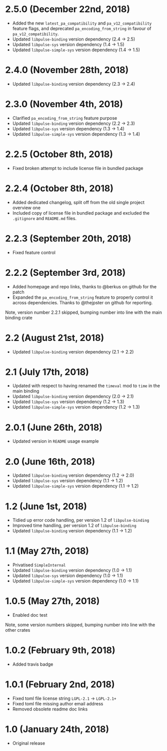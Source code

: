 # 2.5.0 (December 22nd, 2018)

 * Added the new `latest_pa_compatibility` and `pa_v12_compatibility` feature flags, and deprecated
   `pa_encoding_from_string` in favour of `pa_v12_compatibility`.
 * Updated `libpulse-binding` version dependency (2.4 → 2.5)
 * Updated `libpulse-sys` version dependency (1.4 → 1.5)
 * Updated `libpulse-simple-sys` version dependency (1.4 → 1.5)

# 2.4.0 (November 28th, 2018)

 * Updated `libpulse-binding` version dependency (2.3 → 2.4)

# 2.3.0 (November 4th, 2018)

 * Clarified `pa_encoding_from_string` feature purpose
 * Updated `libpulse-binding` version dependency (2.2 → 2.3)
 * Updated `libpulse-sys` version dependency (1.3 → 1.4)
 * Updated `libpulse-simple-sys` version dependency (1.3 → 1.4)

# 2.2.5 (October 8th, 2018)

 * Fixed broken attempt to include license file in bundled package

# 2.2.4 (October 8th, 2018)

 * Added dedicated changelog, split off from the old single project overview one
 * Included copy of license file in bundled package and excluded the `.gitignore` and `README.md`
   files.

# 2.2.3 (September 20th, 2018)

 * Fixed feature control

# 2.2.2 (September 3rd, 2018)

 * Added homepage and repo links, thanks to @berkus on github for the patch
 * Expanded the `pa_encoding_from_string` feature to properly control it across dependencies. Thanks
   to @thejpster on github for reporting.

Note, version number 2.2.1 skipped, bumping number into line with the main binding crate

# 2.2 (August 21st, 2018)

 * Updated `libpulse-binding` version dependency (2.1 → 2.2)

# 2.1 (July 17th, 2018)

 * Updated with respect to having renamed the `timeval` mod to `time` in the main binding
 * Updated `libpulse-binding` version dependency (2.0 → 2.1)
 * Updated `libpulse-sys` version dependency (1.2 → 1.3)
 * Updated `libpulse-simple-sys` version dependency (1.2 → 1.3)

# 2.0.1 (June 26th, 2018)

 * Updated version in `README` usage example

# 2.0 (June 16th, 2018)

 * Updated `libpulse-binding` version dependency (1.2 → 2.0)
 * Updated `libpulse-sys` version dependency (1.1 → 1.2)
 * Updated `libpulse-simple-sys` version dependency (1.1 → 1.2)

# 1.2 (June 1st, 2018)

 * Tidied up error code handling, per version 1.2 of `libpulse-binding`
 * Improved time handling, per version 1.2 of `libpulse-binding`
 * Updated `libpulse-binding` version dependency (1.1 → 1.2)

# 1.1 (May 27th, 2018)

 * Privatised `SimpleInternal`
 * Updated `libpulse-binding` version dependency (1.0 → 1.1)
 * Updated `libpulse-sys` version dependency (1.0 → 1.1)
 * Updated `libpulse-simple-sys` version dependency (1.0 → 1.1)

# 1.0.5 (May 27th, 2018)

 * Enabled doc test

Note, some version numbers skipped, bumping number into line with the other crates

# 1.0.2 (February 9th, 2018)

 * Added travis badge

# 1.0.1 (February 2nd, 2018)

 * Fixed toml file license string `LGPL-2.1` → `LGPL-2.1+`
 * Fixed toml file missing author email address
 * Removed obsolete readme doc links

# 1.0 (January 24th, 2018)

 * Original release
